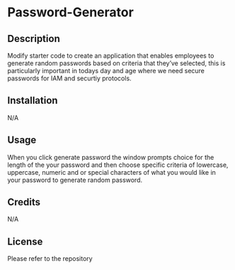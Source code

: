 # Password-Generator

## Description 
Modify starter code to create an application that enables employees to generate random passwords based on criteria that they’ve selected, this is particularly important in todays day and age where we need secure passwords for IAM and securtiy protocols. 
## Installation
N/A

## Usage 
When you click generate password the window prompts choice for the length of the your password and then choose specific criteria of lowercase, uppercase, numeric and or special characters of what you would like in your password to generate random password. 

## Credits
N/A

## License

Please refer to the repository 
